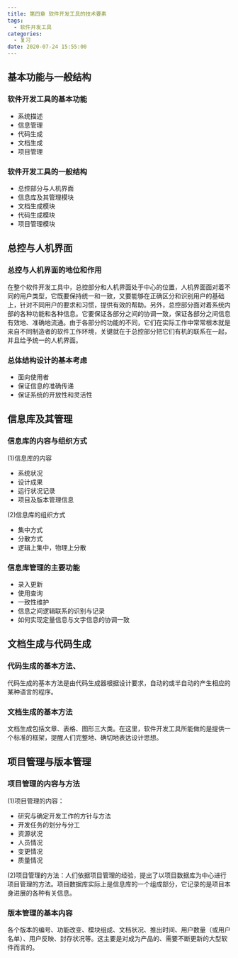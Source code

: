 ```yaml
---
title: 第四章 软件开发工具的技术要素
tags:
  - 软件开发工具
categories:
  - 复习
date: 2020-07-24 15:55:00
---
```

## 基本功能与一般结构
### 软件开发工具的基本功能
- 系统描述
- 信息管理
- 代码生成
- 文档生成
- 项目管理
### 软件开发工具的一般结构
- 总控部分与人机界面
- 信息库及其管理模块
- 文档生成模块
- 代码生成模块
- 项目管理模块

## 总控与人机界面
### 总控与人机界面的地位和作用
在整个软件开发工具中，总控部分和人机界面处于中心的位置，人机界面面对着不同的用户类型，它既要保持统一和一致，又要能够在正确区分和识别用户的基础上，针对不同用户的要求和习惯，提供有效的帮助。另外，总控部分面对着系统内部的各种功能和各种信息。它要保证各部分之间的协调一致，保证各部分之间信息有效地、准确地流通。由于各部分的功能的不同，它们在实际工作中常常根本就是来自不同制造者的软件工作环境，关键就在于总控部分把它们有机的联系在一起，并且给予统一的人机界面。
### 总体结构设计的基本考虑
- 面向使用者
- 保证信息的准确传递
- 保证系统的开放性和灵活性
## 信息库及其管理
### 信息库的内容与组织方式
(1)信息库的内容  
- 系统状况
- 设计成果
- 运行状况记录
- 项目及版本管理信息  

(2)信息库的组织方式  
- 集中方式
- 分散方式
- 逻辑上集中，物理上分散
### 信息库管理的主要功能
- 录入更新
- 使用查询
- 一致性维护
- 信息之间逻辑联系的识别与记录
- 如何实现定量信息与文字信息的协调一致

## 文档生成与代码生成
### 代码生成的基本方法、
代码生成的基本方法是由代码生成器根据设计要求，自动的或半自动的产生相应的某种语言的程序。
### 文档生成的基本方法
文档生成包括文章、表格、图形三大类。在这里，软件开发工具所能做的是提供一个标准的框架，提醒人们完整地、确切地表达设计思想。

## 项目管理与版本管理
### 项目管理的内容与方法
(1)项目管理的内容：  
- 研究与确定开发工作的方针与方法
- 开发任务的划分与分工
- 资源状况
- 人员情况
- 变更情况
- 质量情况

(2)项目管理的方法：人们依据项目管理的经验，提出了以项目数据库为中心进行项目管理的方法。项目数据库实际上是信息库的一个组成部分，它记录的是项目本身进展的各种有关信息。
### 版本管理的基本内容
各个版本的编号、功能改变、模块组成、文档状况、推出时间、用户数量（或用户名单）、用户反映、封存状况等。这主要是对成为产品的、需要不断更新的大型软件而言的。